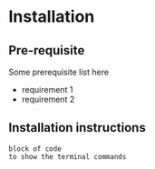 # Installation

## Pre-requisite

Some prerequisite list here

* requirement 1
* requirement 2

## Installation instructions

	block of code
	to show the terminal commands